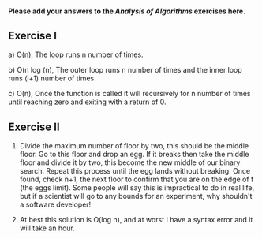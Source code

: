 #### Please add your answers to the ***Analysis of  Algorithms*** exercises here.

## Exercise I

a)
    O(n), The loop runs n number of times.

b)
    O(n log (n), The outer loop runs n number of times and the inner loop runs (i+1) number of times. 

c)
    O(n), Once the function is called it will recursively for n number of times until reaching zero and exiting with a return of 0.

## Exercise II

1. Divide the maximum number of floor by two, this should be the middle floor. Go to this floor and drop an egg. If it breaks then take the middle floor and divide it by two, this become the new middle of our binary search. Repeat this process until the egg lands without breaking. Once found, check n+1, the next floor to confirm that you are on the edge of f (the eggs limit). Some people will say this is impractical to do in real life, but if a scientist will go to any bounds for an experiment, why shouldn't a software developer!


2. At best this solution is O(log n), and at worst I have a syntax error and it will take an hour.




